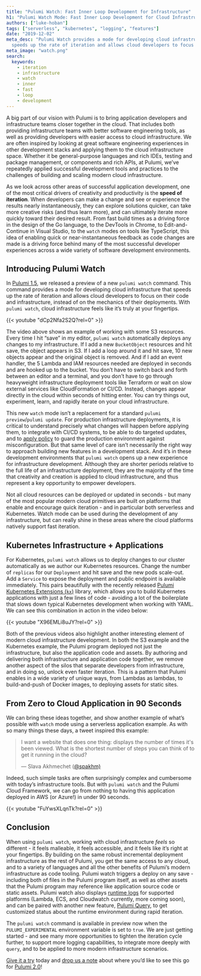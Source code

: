 ```yaml
---
title: "Pulumi Watch: Fast Inner Loop Development for Infrastructure"
h1: "Pulumi Watch Mode: Fast Inner Loop Development for Cloud Infrastructure"
authors: ["luke-hoban"]
tags: ["serverless", "kubernetes", "logging", "features"]
date: "2019-12-02"
meta_desc: "Pulumi Watch provides a mode for developing cloud infrastructure that
  speeds up the rate of iteration and allows cloud developers to focus on their code."
meta_image: "watch.png"
search:
  keywords:
    - iteration
    - infrastructure
    - watch
    - inner
    - fast
    - loop
    - development
---
```


A big part of our vision with Pulumi is to bring application developers and infrastructure teams closer together in the cloud.  That includes both providing infrastructure teams with better software engineering tools, as well as providing developers with easier access to cloud infrastructure.  We are often inspired by looking at great software engineering experiences in other development stacks and applying them to the cloud infrastructure space.  Whether it be general-purpose languages and rich IDEs, testing and package management, or components and rich APIs, at Pulumi, we’ve repeatedly applied successful development tools and practices to the challenges of building and scaling modern cloud infrastructure.

As we look across other areas of successful application development, one of the most  critical drivers of creativity and productivity is the **speed of iteration**.  When developers can make a change and see or experience the results nearly instantaneously, they can explore solutions quicker, can take more creative risks (and thus learn more), and can ultimately iterate more quickly toward their desired result.  From fast build times as a driving force in the design of the Go language, to the DevTools in Chrome, to Edit-and-Continue in Visual Studio, to the `watch` modes on tools like TypeScript, this idea of enabling quick or near-instantaneous feedback as code changes are made is a driving force behind many of the most successful developer experiences across a wide variety of software development environments.

## Introducing Pulumi Watch

In [Pulumi 1.5](https://github.com/pulumi/pulumi/blob/master/CHANGELOG.md#150-2019-11-06), we released a preview of a new `pulumi watch` command.  This command provides a mode for developing cloud infrastructure that speeds up the rate of iteration and allows cloud developers to focus on their code and infrastructure, instead of on the mechanics of their deployments.  With `pulumi watch`, cloud infrastructure feels like it’s truly at your fingertips.

{{< youtube "dCp2Nfa2S2Q?rel=0" >}}

The video above shows an example of working with some S3 resources.  Every time I hit “save” in my editor, `pulumi watch` automatically deploys any changes to my infrastructure.  If I add a new `BucketObject` resources and hit save, the object appears in S3.  If I add a loop around it and hit save, 10 new objects appear and the original object is removed.  And if I add an event handler, the 5 Lambda and IAM resources needed are deployed in seconds and are hooked up to the bucket.  You don’t have to switch back and forth between an editor and a terminal, and you don’t have to go through heavyweight infrastructure deployment tools like Terraform or wait on slow external services like CloudFormation or CI/CD.  Instead, changes appear directly in the cloud within seconds of hitting enter. You can try things out, experiment, learn, and rapidly iterate on your cloud infrastructure.

This new `watch` mode isn’t a replacement for a standard `pulumi preview`/`pulumi update`.  For production infrastructure deployments, it is critical to understand precisely what changes will happen before applying them, to integrate with CI/CD systems, to be able to do targeted updates, and to [apply policy](/blog/announcing-crossguard-preview/) to guard the production environment against misconfiguration.  But that same level of care isn’t necessarily the right way to approach building new features in a development stack.  And it’s in these development environments that `pulumi watch` opens up a new experience for infrastructure development.  Although they are shorter periods relative to the full life of an infrastructure deployment, they are the majority of the time that creativity and creation is applied to cloud infrastructure, and thus represent a key opportunity to empower developers.

Not all cloud resources can be deployed or updated in seconds - but many of the most popular modern cloud primitives are built on platforms that enable and encourage quick iteration - and in particular both serverless and Kubernetes.  Watch mode can be used during the development of any infrastructure, but can really shine in these areas where the cloud platforms natively support fast iteration.

## Kubernetes Infrastructure + Applications

For Kubernetes, `pulumi watch` allows us to deploy changes to our cluster automatically as we author our Kubernetes resources.  Change the number of `replicas` for our `Deployment` and hit save and the new pods scale-out.  Add a `Service` to expose the deployment and public endpoint is available immediately.  This pairs beautifully with the recently released [Pulumi Kubernetes Extensions (`kx`)](/blog/introducing-kx) library, which allows you to build Kubernetes applications with just a few lines of code - avoiding a lot of the boilerplate that slows down typical Kubernetes development when working with YAML.  We can see this combination in action in the video below:

{{< youtube "X96EMLi8uJY?rel=0" >}}

Both of the previous videos also highlight another interesting element of modern cloud infrastructure development.  In both the S3 example and the Kubernetes example, the Pulumi program deployed not just the infrastructure, but also the application code and assets.  By authoring and delivering both infrastructure and application code together, we remove another aspect of the silos that separate developers from infrastructure, and in doing so, unlock even faster iteration.  This is a pattern that Pulumi enables in a wide variety of unique ways, from Lambdas as lambdas, to build-and-push of Docker images, to deploying assets for static sites.

## From Zero to Cloud Application in 90 Seconds

We can bring these ideas together, and show another example of what’s possible with `watch` mode using a serverless application example.  As with so many things these days, a tweet inspired this example:

> I want a website that does one thing: displays the number of times it's been viewed. What is the shortest number of steps you can think of to get it running in the cloud?
>
> — Slava Akhmechet ([@spakhm)](https://twitter.com/spakhm)

Indeed, such simple tasks are often surprisingly complex and cumbersome with today’s infrastructure tools.  But with `pulumi watch` and the Pulumi Cloud Framework, we can go from nothing to having this application deployed in AWS (or Azure!) in under 90 seconds.

{{< youtube "FuYwsXLqnTk?rel=0" >}}

## Conclusion

When using `pulumi watch`, working with cloud infrastructure *feels* so different - it feels malleable, it feels accessible, and it feels like it’s right at your fingertips.  By building on the same robust incremental deployment infrastructure as the rest of Pulumi, you get the same access to any cloud, and to a variety of languages and all the other benefits of Pulumi’s modern infrastructure as code tooling.  Pulumi watch triggers a deploy on any save - including both of files in the Pulumi program itself, as well as other assets that the Pulumi program may reference like application source code or static assets.  Pulumi watch also displays [runtime logs](/blog/unified-logs-with-pulumi-logs/) for supported platforms (Lambda, ECS, and Cloudwatch currently, more coming soon), and can be paired with another new feature, [Pulumi Query](/blog/query-kubernetes/), to get customized status about the runtime environment during rapid iteration.

The `pulumi watch` command is available in preview now when the `PULUMI_EXPERIMENTAL` environment variable is set to `true`.  We are just getting started - and see many more opportunities to tighten the iteration cycle further, to support more logging capabilities, to integrate more deeply with `query`, and to be applied to more modern infrastructure scenarios.

[Give it a try](/docs/get-started/) today and [drop us a note](https://github.com/pulumi/pulumi/issues/3448) about where you’d like to see this go for [Pulumi 2.0](/blog/pulumi-2-0-roadmap/)!
